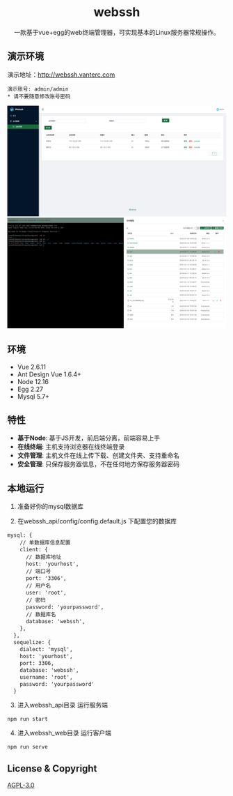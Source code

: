 <h1 align="center">webssh</h1>

<div align="center">

一款基于vue+egg的web终端管理器，可实现基本的Linux服务器常规操作。

</div>

## 演示环境

演示地址：http://webssh.vanterc.com
```
演示账号: admin/admin
* 请不要随意修改账号密码
```
![demo1](https://github.com/VANTERC/webssh/blob/main/webssh1.png)
![demo2](https://github.com/VANTERC/webssh/blob/main/webssh2.png)
## 环境

* Vue 2.6.11
* Ant Design Vue 1.6.4+
* Node 12.16
* Egg 2.27
* Mysql 5.7+

## 特性

- **基于Node**: 基于JS开发，前后端分离，前端容易上手
- **在线终端**: 主机支持浏览器在线终端登录
- **文件管理**: 主机文件在线上传下载、创建文件夹、支持重命名
- **安全管理**: 只保存服务器信息，不在任何地方保存服务器密码

## 本地运行
1. 准备好你的mysql数据库

2. 在webssh_api/config/config.default.js 下配置您的数据库
```
mysql: {
    // 单数据库信息配置
    client: {
      // 数据库地址
      host: 'yourhost',
      // 端口号
      port: '3306',
      // 用户名
      user: 'root',
      // 密码
      password: 'yourpassword',
      // 数据库名
      database: 'webssh',
    },
  },
  sequelize: {
    dialect: 'mysql',
    host: 'yourhost',
    port: 3306,
    database: 'webssh',
    username: 'root',
    password: 'yourpassword'
  }
```
3. 进入webssh_api目录 运行服务端
```
npm run start
```
4. 进入webssh_web目录 运行客户端
```
npm run serve
```

## License & Copyright
[AGPL-3.0](https://opensource.org/licenses/AGPL-3.0)
